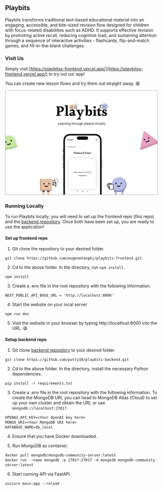 ## Playbits

Playbits transforms traditional text-based educational material into an engaging, accessible, and bite-sized revision flow designed for children with focus-related disabilities such as ADHD. It supports effective revision by promoting active recall, reducing cognitive load, and sustaining attention through a sequence of interactive activities - flashcards, flip-and-match games, and fill-in-the-blank challenges.

### Visit Us
Simply visit [https://playbitss-frontend.vercel.app/](https://playbitss-frontend.vercel.app/) to try out our app!

You can create new lesson flows and try them out straight away. 😄


<div align="center">
    <img src="public/assets/common/coverpage.svg" width="full" />
</div>




### Running Locally
To run Playbits locally, you will need to set up the frontend repo (this repo) and the [backend repository](https://github.com/potty10/playbits-backend). Once both have been set up, you are ready to use the application!

#### Set up frontend repo
1. Git clone the repository to your desired folder.
```
git clone https://github.com/eugenetangkj/playbits-frontend.git
```

2. Cd to the above folder. In the directory, run `npm install`.
```
npm install
```

3. Create a .env file in the root repository with the following information.
```
NEXT_PUBLIC_API_BASE_URL = 'http://localhost:8000'
```

4. Start the website on your local server
```
npm run dev
```

5. Visit the website in your browser by typing http://localhost:8000 into the URL. 😄



#### Setup backend repo
1. Git clone  [backend repository](https://github.com/potty10/playbits-backend) to your desired folder.
```
git clone https://github.com/potty10/playbits-backend.git
```

2. Cd to the above folder. In the directory, install the necessary Python dependencies.
```
pip install -r requirements.txt
```

3. Create a .env file in the root repository with the following information. To create the MongoDB URI, you can head to MongoDB Atlas (Cloud) to set up your own cluster and obtain the URI, or use `mongodb://localhost:27017`.
```
OPENAI_API_KEY=<Your OpenAI key here>
MONGO_URI=<Your MongoDB URI here> 
DATABASE_NAME=db_local
```


4. Ensure that you have Docker downloaded.



5. Run MongoDB as container.
```
docker pull mongodb/mongodb-community-server:latest
docker run --name mongodb -p 27017:27017 -d mongodb mongodb-community-server:latest
```

6. Start running API via FastAPI.
```
uvicorn main:app --reload
```
